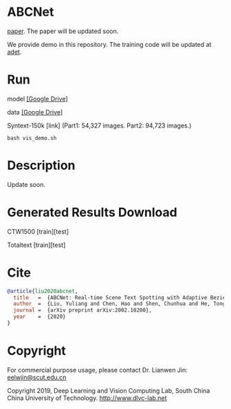 # ABCNet

[paper](https://arxiv.org/abs/2002.10200). The paper will be updated soon.

We provide demo in this repository. The training code will be updated at [adet](https://github.com/aim-uofa/adet).

# Run
model [[Google Drive]](https://drive.google.com/open?id=1JiIhZXYE5VvT7f7BmaBbtDJThOkR36bo)

data  [[Google Drive]](https://drive.google.com/open?id=1Y0fkBy0uy6uFKdlv6IVTZPvERqAoK_j2)

Syntext-150k [link] (Part1: 54,327 images. Part2: 94,723 images.)

```
bash vis_demo.sh
```

# Description

Update soon.

# Generated Results Download

CTW1500 [train][test]

Totaltext [train][test]

# Cite

```BibTeX
@article{liu2020abcnet,
  title   =  {ABCNet: Real-time Scene Text Spotting with Adaptive Bezier-Curve Network},
  author  =  {Liu, Yuliang and Chen, Hao and Shen, Chunhua and He, Tong and Jin, Lianwen and Wang, Liangwei},
  journal =  {arXiv preprint arXiv:2002.10200},
  year    =  {2020}
}

```
# Copyright

For commercial purpose usage, please contact Dr. Lianwen Jin: eelwjin@scut.edu.cn

Copyright 2019, Deep Learning and Vision Computing Lab, South China China University of Technology. http://www.dlvc-lab.net
